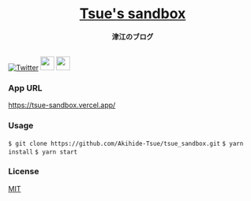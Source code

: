 <div align="center">
  <h1><a target="_brank" href="https://tsue-sandbox.vercel.app" style="text-decoration:underline">Tsue's sandbox</a></h1>
  <strong>津江のブログ</a></strong>
</div>
<br>
<p dir="auto">
<a href="https://twitter.com/tsue_dev" rel="nofollow"><img alt="Twitter" src="https://camo.githubusercontent.com/e1c2fd3bcd4ed13889ed78d1e814261a7cfbc79ae826198b7813850b15a8d956/68747470733a2f2f696d672e736869656c64732e696f2f62616467652f747769747465722d2532333144413146322e7376673f267374796c653d666f722d7468652d6261646765266c6f676f3d74776974746572266c6f676f436f6c6f723d7768697465" data-canonical-src="https://img.shields.io/badge/twitter-%231DA1F2.svg?&amp;style=for-the-badge&amp;logo=twitter&amp;logoColor=white" style="max-width: 100%;"></a>
<a href="https://developer.mozilla.org/en-US/docs/Web/Progressive_web_apps"><img src="https://tsue-sandbox.vercel.app/_next/image?url=%2Fimages%2Farticles%2Fpwa.webp&w=1920&q=75" height="28px" /></a>
<a href="https://tsue-sandbox.vercel.app/rss/feed.xml"><img src="https://tsue-sandbox.vercel.app/_next/image?url=%2Fimages%2Farticles%2Frss_feed.webp&w=1920&q=75" height="28px"/></a>
</p>

###  App URL
https://tsue-sandbox.vercel.app/
###  Usage
`$ git clone https://github.com/Akihide-Tsue/tsue_sandbox.git`
`$ yarn install`
`$ yarn start`
### License
[MIT](https://raw.githubusercontent.com/aocattleya/Ramen-Timer/master/LICENSE)  
